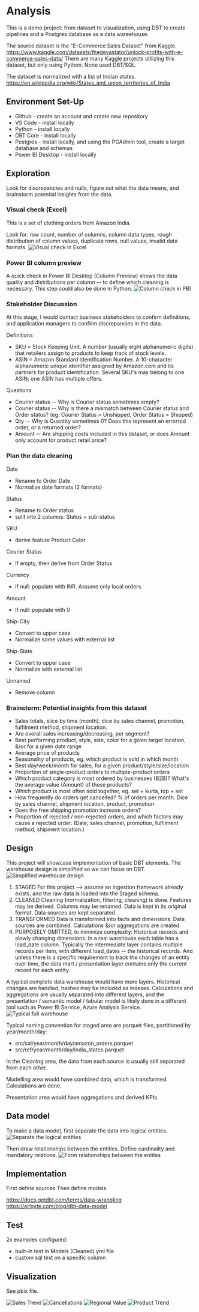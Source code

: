# Analysis
This is a demo project: from dataset to visualization, using DBT to create pipelines and a Postgres database as a data wareehouse.

The source dataset is the "E-Commerce Sales Dataset" from Kaggle.
https://www.kaggle.com/datasets/thedevastator/unlock-profits-with-e-commerce-sales-data/ 
There are many Kaggle projects utilizing this dataset, but only using Python. None used DBT/SQL.

The dataset is normalized with a list of Indian states. 
https://en.wikipedia.org/wiki/States_and_union_territories_of_India


## Environment Set-Up
* Github - create an account and create new repository
* VS Code - install locally
* Python - install locally
* DBT Core - install locally
* Postgres - install locally, and using the PGAdmin tool, create a target database and schemas
* Power BI Desktop - install locally


## Exploration
Look for discrepancies and nulls, figure out what the data means, and brainstorm potential insights from the data.

### Visual check (Excel)
This is a set of clothing orders from Amazon India.

Look for: row count, number of columns, column data types, rough distribution of column values, duplicate rows, null values, invalid data formats.
<img src="/assets/Excel_visual_check.png" alt="Visual check in Excel"/>

### Power BI column preview
A quick check in Power BI Desktop (Column Preview) shows the data quality and distributions per column -- to define which cleaning is necessary. This step could also be done in Python.
<img src="/assets/PBI_Column_Preview.png" alt="Column check in PBI"/>

### Stakeholder Discussion
At this stage, I would contact business stakeholders to confirm definitions, and application managers to confirm discrepancies in the data.

Definitions
* SKU = Stock Keeping Unit. A number (usually eight alphanumeric digits) that retailers assign to products to keep track of stock levels.
* ASIN = Amazon Standard Identification Number. A 10-character alphanumeric unique identifier assigned by Amazon.com and its partners for product identification.
Several SKU's may belong to one ASIN; one ASIN has multiple offers.

Questions
* Courier status -- Why is Courier status sometimes empty?
* Courier status -- Why is there a mismatch between Courier status and Order status? (eg. Courier Status = Unshipped, Order Status = Shipped)
* Qty -- Why is Quantity sometimes 0? Does this represent an errorred order, or a returned order?
* Amount -- Are shipping costs included in this dataset, or does Amount only account for product retail price?


### Plan the data cleaning

Date
* Rename to Order Date
* Normalize date formats (2 formats)

Status
* Rename to Order status
* split into 2 columns: Status + sub-status

SKU
* derive feature Product Color

Courier Status
* If empty, then derive from Order  Status

Currency
* If null: populate with INR. Assume only local orders.

Amount
* If null: populate with 0

Ship-City
* Convert to upper case
* Normalize some values with external list

Ship-State
* Convert to upper case
* Normalize with external list

Unnamed
* Remove column


### Brainstorm: Potential insights from this dataset
* Sales totals, slice by time (month), dice by sales channel, promotion, fulfilment method, shipment location.
* Are overall sales increasing/decreasing, per segment?
* Best performing product, style, size, color for a given target location, &/or for a given date range
* Average price of products
* Seasonality of products, eg. which product is sold in which month
* Best day/week/month for sales, for a given product/style/size/location
* Proportion of single-product orders to multiple-product orders
* Which product category is most ordered by businesses (B2B)? What's the average value (Amount) of these products?
* Which product is most often sold together, eg. set + kurta, top + set
* How frequently do orders get cancelled? % of orders per month. Dice by sales channel, shipment location, product, promotion
* Does the free shipping promotion increase orders?
* Proportion of rejected / non-rejected orders, and which factors may cause a rejected order. (Date, sales channel, promotion, fulfilment method, shipment location.)



## Design
This project will showcase implementation of basic DBT elements. The warehouse design is simplified so we can focus on DBT.
<img src="/assets/Design.This_demo.png" alt="Simplified warehouse design"/>

1. STAGED
For this project --> assume an ingestion framework already exists, and the raw data is loaded into the Staged schema.
2. CLEANED
Cleaning (normalization, flitering, cleaning) is done. Features may be derived. Columns may be renamed. Data is kept in its original format. Data sources are kept separated.
3. TRANSFORMED
Data is transformed into facts and dimensions. Data sources are combined. Calculations &/or aggregations are created.
4. PURPOSELY OMITTED, to minimize complexity:
Historical records and slowly changing dimensions. In a real warehouse each table has a load_date column. Typically the intermediate layer contains multiple records per item, with different load_dates -- the historical records. And unless there is a specific requirement to track the changes of an entity over time, the data mart / presentation layer contains only the current record for each entity.


A typical complete data warehouse would have more layers. Historical changes are handled, hashes may be included as indexes. Calculations and aggregations are usually separated into different layers, and the presentation / semantic model / tabular model is likely done in a different tool such as Power BI Service, Azure Analysis Service.
<img src="/assets/Design.Typical_warehouse.png" alt="Typical full warehouse"/>

Typical naming convention for staged area are parquet files, partitioned by year/month/day:
* src/sal/year/month/day/amazon_orders.parquet
* src/ref/year/month/day/india_states.parquet

In the Cleaning area, the data from each source is usually still separated from each other.

Modelling area would have combined data, which is transformed. Calculations are done.

Presentation area would have aggregations and derived KPIs.


## Data model
To make a data model, first separate the data into logical entities.
<img src="/assets/separate_logical_entities.png" alt="Separate the logical entities"/>

Then draw relationships between the entities.
Define cardinality and mandatory relations.
<img src="/assets/data_model_complete.png" alt="Form relationships between the entites"/>



## Implementation
First define sources
Then define models

https://docs.getdbt.com/terms/data-wrangling
https://airbyte.com/blog/dbt-data-model


## Test
2x examples configured:
* built-in test in Models (Cleaned) yml file
* custom sql test on a specific column


## Visualization
See pbix file.

<img src="/assets/visual_sales.png" alt="Sales Trend"/>


<img src="/assets/visual_cancellaton.png" alt="Cancellations"/>


<img src="/assets/visual_region.png" alt="Regional Value"/>


<img src="/assets/visual_product.png" alt="Product Trend"/>

